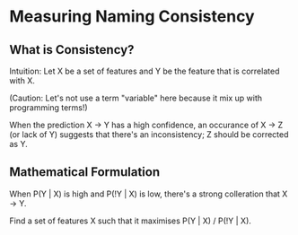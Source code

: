 # Measuring Naming Consistency

## What is Consistency?

Intuition:
Let X be a set of features and Y be the feature that is correlated with X.

(Caution:
Let's not use a term "variable" here because it mix up with programming terms!)

When the prediction X → Y has a high confidence, an occurance of
X → Z (or lack of Y) suggests that there's an inconsistency;
Z should be corrected as Y.

## Mathematical Formulation

When P(Y | X) is high and P(!Y | X) is low, there's a strong
colleration that X → Y.

Find a set of features X such that it maximises P(Y | X) / P(!Y | X).
